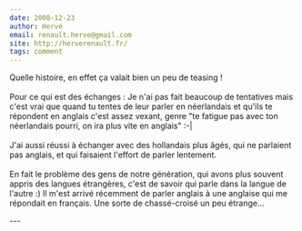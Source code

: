 ```yaml
---
date: 2008-12-23
author: Hervé
email: renault.herve@gmail.com
site: http://herverenault.fr/
tags: comment
---
```


<p>Quelle histoire, en effet ça valait bien un peu de teasing !<br />
<br />
Pour ce qui est des échanges : Je n'ai pas fait beaucoup de tentatives mais c'est vrai que quand tu tentes de leur parler en néerlandais et qu'ils te répondent en anglais c'est assez vexant, genre "te fatigue pas avec ton néerlandais pourri, on ira plus vite en anglais" :-|<br />
<br />
J'ai aussi réussi à échanger avec des hollandais plus âgés, qui ne parlaient pas anglais, et qui faisaient l'effort de parler lentement.<br />
<br />
En fait le problème des gens de notre génération, qui avons plus souvent appris des langues étrangères, c'est de savoir qui parle dans la langue de l'autre :) Il m'est arrivé récemment de parler anglais à une anglaise qui me répondait en français. Une sorte de chassé-croisé un peu étrange...</p>
---